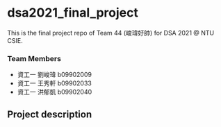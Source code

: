 # dsa2021_final_project
This is the final project repo of Team 44 (峻瑋好帥) for DSA 2021 @ NTU CSIE.

### Team Members
- 資工一 劉峻瑋 b09902009
- 資工一 王秀軒 b09902033
- 資工一 洪郁凱 b09902040

## Project description
